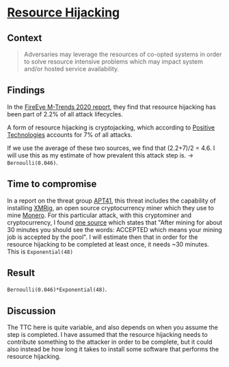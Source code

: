 # [Resource Hijacking](https://attack.mitre.org/techniques/T1496/)

## Context
>Adversaries may leverage the resources of co-opted systems in order to solve resource intensive problems which may impact system and/or hosted service availability. 

## Findings
In the [FireEye M-Trends 2020 report](https://www.fireeye.com/current-threats/annual-threat-report/mtrends.html), they find that resource hijacking has been part of 2.2% of all attack lifecycles. 

A form of resource hijacking is cryptojacking, which according to [Positive Technologies](https://www.ptsecurity.com/ww-en/analytics/cybersecurity-threatscape-2019-q1/) accounts for 7% of all attacks. 

If we use the average of these two sources, we find that (2.2+7)/2 = 4.6. I will use this as my estimate of how prevalent this attack step is. -> ```Bernoulli(0.046)```. 

## Time to compromise
In a report on the threat group [APT41](https://content.fireeye.com/apt-41/rpt-apt41), this threat includes the capability of installing [XMRig](https://github.com/xmrig/xmrig), an open source cryptocurrency miner which they use to mine [Monero](https://www.getmonero.org/). For this particular attack, with this cryptominer and cryptocurrency, I found [one source](https://steemit.com/utopian-io/@afterglow/tutorial-how-to-install-configure-and-use-xmrig-cryptocurrency-miner-for-monero-on-your-computer) which states that "After mining for about 30 minutes you should see the words: ACCEPTED which means your mining job is accepted by the pool". I will estimate then that in order for the resource hijacking to be completed at least once, it needs ~30 minutes. This is ```Exponential(48)```

## Result
```Bernoulli(0.046)*Exponential(48)```. 

## Discussion
The TTC here is quite variable, and also depends on when you assume the step is completed. I have assumed that the resource hijacking needs to contribute something to the attacker in order to be complete, but it could also instead be how long it takes to install some software that performs the resource hijacking. 